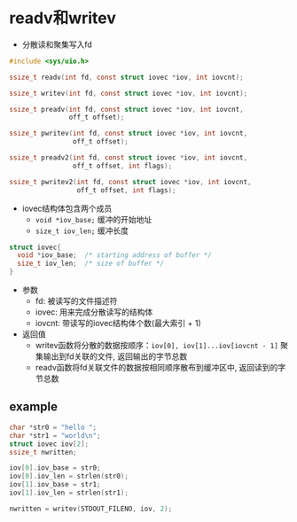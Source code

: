 # readv和writev

- 分散读和聚集写入fd

```c
#include <sys/uio.h>

ssize_t readv(int fd, const struct iovec *iov, int iovcnt);

ssize_t writev(int fd, const struct iovec *iov, int iovcnt);

ssize_t preadv(int fd, const struct iovec *iov, int iovcnt,
               off_t offset);

ssize_t pwritev(int fd, const struct iovec *iov, int iovcnt,
                off_t offset);

ssize_t preadv2(int fd, const struct iovec *iov, int iovcnt,
                off_t offset, int flags);

ssize_t pwritev2(int fd, const struct iovec *iov, int iovcnt,
                 off_t offset, int flags);
```

- iovec结构体包含两个成员
  - `void *iov_base;` 缓冲的开始地址
  - `size_t iov_len;` 缓冲长度

```c
struct iovec{
  void *iov_base;  /* starting address of buffer */
  size_t iov_len;  /* size of buffer */
}
```

- 参数
  - fd: 被读写的文件描述符
  - iovec: 用来完成分散读写的结构体
  - iovcnt: 带读写的iovec结构体个数(最大索引 + 1)
- 返回值
  - writev函数将分散的数据按顺序：`iov[0], iov[1]...iov[iovcnt - 1]` 聚集输出到fd关联的文件, 返回输出的字节总数
  - readv函数将fd关联文件的数据按相同顺序散布到缓冲区中, 返回读到的字节总数

## example

```c
char *str0 = "hello ";
char *str1 = "world\n";
struct iovec iov[2];
ssize_t nwritten;

iov[0].iov_base = str0;
iov[0].iov_len = strlen(str0);
iov[1].iov_base = str1;
iov[1].iov_len = strlen(str1);

nwritten = writev(STDOUT_FILENO, iov, 2);
```